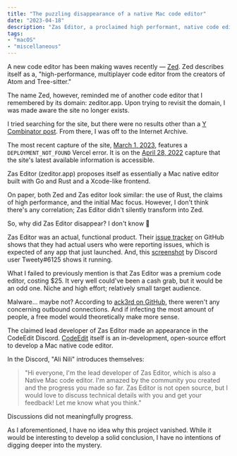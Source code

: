 ```yaml
---
title: "The puzzling disappearance of a native Mac code editor"
date: "2023-04-18"
description: "Zas Editor, a proclaimed high performant, native code editor for macOS mysteriously vanished. What happened?"
tags:
- "macOS"
- "miscellaneous"
---
```


A new code editor has been making waves recently — [Zed](https://zed.dev/). Zed describes itself as a, "high-performance, multiplayer code editor from the creators of Atom and Tree-sitter."

The name Zed, however, reminded me of another code editor that I remembered by its domain: zeditor.app. Upon trying to revisit the domain, I was made aware the site no longer exists.

I tried searching for the site, but there were no results other than a [Y Combinator post](https://news.ycombinator.com/item?id=30952084). From there, I was off to the Internet Archive.

The most recent capture of the site, [March 1, 2023](https://web.archive.org/web/20230301033702/https://www.zeditor.app/), features a `DEPLOYMENT_NOT_FOUND` Vercel error. It is on the [April 28, 2022](https://web.archive.org/web/20220428110453/https://www.zeditor.app/) capture that the site's latest available information is accessible.

Zas Editor (zeditor.app) proposes itself as essentially a Mac native editor built with Go and Rust and a Xcode-like frontend.

On paper, both Zed and Zas editor look similar: the use of Rust, the claims of high performance, and the initial Mac focus. However, I don't think there's any correlation; Zas Editor didn't silently transform into Zed.

So, why did Zas Editor disappear? I don't know 🫠

Zas Editor was an actual, functional product. Their [issue tracker](https://github.com/ZasEditor/Zas-Editor-Issues/issues) on GitHub shows that they had actual users who were reporting issues, which is expected of any app that just launched. And, this [screenshot](https://pond.lx-is.lu/static/080W4ELWUWKaKHk5CLNc.webp) by Discord user Tweety#6125 shows it running.

What I failed to previously mention is that Zas Editor was a premium code editor, costing $25. It very well could've been a cash grab, but it would be an odd one. Niche and high effort; relatively small target audience.

Malware... maybe not? According to [ack3rd on GitHub](https://github.com/ZasEditor/Zas-Editor-Issues/issues/65#issuecomment-1127460149), there weren't any concerning outbound connections. And if infecting the most amount of people, a free model would theoretically make more sense.

The claimed lead developer of Zas Editor made an appearance in the CodeEdit Discord. [CodeEdit](https://www.codeedit.app/) itself is an in-development, open-source effort to develop a Mac native code editor.

In the Discord, "Ali Nili" introduces themselves:

> "Hi everyone, I'm the lead developer of Zas Editor, which is also a Native Mac code editor. I'm amazed by the community you created and the progress you made so far. Zas Editor is not open source, but I would love to discuss technical details with you and get your feedback! Let me know what you think."

Discussions did not meaningfully progress.

As I aforementioned, I have no idea why this project vanished. While it would be interesting to develop a solid conclusion, I have no intentions of digging deeper into the mystery.

